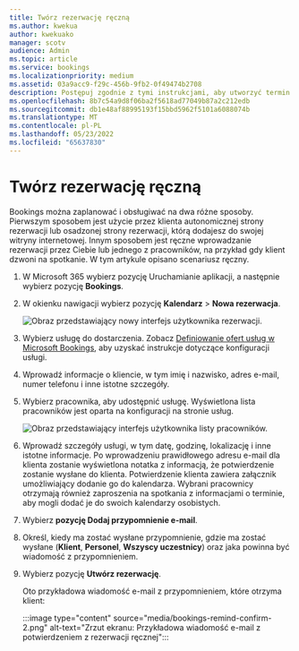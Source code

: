 ```yaml
---
title: Twórz rezerwację ręczną
ms.author: kwekua
author: kwekuako
manager: scotv
audience: Admin
ms.topic: article
ms.service: bookings
ms.localizationpriority: medium
ms.assetid: 03a9acc9-f29c-456b-9fb2-0f49474b2708
description: Postępuj zgodnie z tymi instrukcjami, aby utworzyć termin i przypisać pracownika za pośrednictwem aplikacji Microsoft Bookings.
ms.openlocfilehash: 8b7c54a9d8f06ba2f5618ad77049b87a2c212edb
ms.sourcegitcommit: db1e48af88995193f15bbd5962f5101a6088074b
ms.translationtype: MT
ms.contentlocale: pl-PL
ms.lasthandoff: 05/23/2022
ms.locfileid: "65637830"
---
```

# <a name="create-a-manual-booking"></a>Twórz rezerwację ręczną

Bookings można zaplanować i obsługiwać na dwa różne sposoby. Pierwszym sposobem jest użycie przez klienta autonomicznej strony rezerwacji lub osadzonej strony rezerwacji, którą dodajesz do swojej witryny internetowej. Innym sposobem jest ręczne wprowadzanie rezerwacji przez Ciebie lub jednego z pracowników, na przykład gdy klient dzwoni na spotkanie. W tym artykule opisano scenariusz ręczny.

1. W Microsoft 365 wybierz pozycję Uruchamianie aplikacji, a następnie wybierz pozycję **Bookings**.

1. W okienku nawigacji wybierz pozycję **Kalendarz** \> **Nowa rezerwacja**.

   ![Obraz przedstawiający nowy interfejs użytkownika rezerwacji.](../media/bookings-newbooking.png)

1. Wybierz usługę do dostarczenia. Zobacz [Definiowanie ofert usług w Microsoft Bookings](define-service-offerings.md), aby uzyskać instrukcje dotyczące konfiguracji usługi.

1. Wprowadź informacje o kliencie, w tym imię i nazwisko, adres e-mail, numer telefonu i inne istotne szczegóły.

1. Wybierz pracownika, aby udostępnić usługę. Wyświetlona lista pracowników jest oparta na konfiguracji na stronie usług.

   ![Obraz przedstawiający interfejs użytkownika listy pracowników.](../media/bookings-staff-list.png)

1. Wprowadź szczegóły usługi, w tym datę, godzinę, lokalizację i inne istotne informacje. Po wprowadzeniu prawidłowego adresu e-mail dla klienta zostanie wyświetlona notatka z informacją, że potwierdzenie zostanie wysłane do klienta. Potwierdzenie klienta zawiera załącznik umożliwiający dodanie go do kalendarza. Wybrani pracownicy otrzymają również zaproszenia na spotkania z informacjami o terminie, aby mogli dodać je do swoich kalendarzy osobistych.

1. Wybierz **pozycję Dodaj przypomnienie e-mail**.

1. Określ, kiedy ma zostać wysłane przypomnienie, gdzie ma zostać wysłane (**Klient**, **Personel**, **Wszyscy uczestnicy**) oraz jaka powinna być wiadomość z przypomnieniem.

1. Wybierz pozycję **Utwórz rezerwację**.

   Oto przykładowa wiadomość e-mail z przypomnieniem, które otrzyma klient:

   :::image type="content" source="media/bookings-remind-confirm-2.png" alt-text="Zrzut ekranu: Przykładowa wiadomość e-mail z potwierdzeniem z rezerwacji ręcznej":::